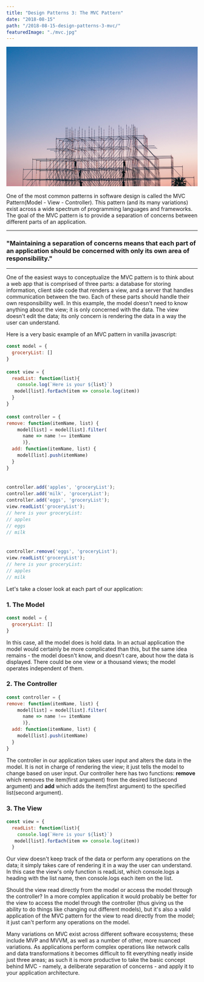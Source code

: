 ```yaml
---
title: "Design Patterns 3: The MVC Pattern"
date: "2018-08-15"
path: "/2018-08-15-design-patterns-3-mvc/"
featuredImage: "./mvc.jpg"
---
```

![Learning](./mvc.jpg)

One of the most common patterns in software design is called the MVC Pattern(Model - View - Controller). This pattern (and its many variations) exist across a wide spectrum of programming languages and frameworks.
The goal of the MVC pattern is to provide a separation of concerns between different parts of an application.

***
### "Maintaining a separation of concerns means that each part of an application should be concerned with only its own area of responsibility."
***

One of the easiest ways to conceptualize the MVC pattern is to think about a web app that is comprised of three parts: a database for storing information, client side code that renders a view, and a server that handles communication between the two. Each of these parts should handle their own responsibility well. In this example, the model doesn't need to know anything about the view; it is only concerned with the data. The view doesn't edit the data; its only concern is rendering the data in a way the user can understand.

Here is a very basic example of an MVC pattern in vanilla javascript:
```js
const model = {
  groceryList: []
}

const view = {
  readList: function(list){
    console.log(`Here is your ${list}`)
   model[list].forEach(item => console.log(item))
  }
}

const controller = {
remove: function(itemName, list) {
    model[list] = model[list].filter(
      name => name !== itemName
      )},
  add: function(itemName, list) {
    model[list].push(itemName)
  }
}


controller.add('apples', 'groceryList');
controller.add('milk', 'groceryList');
controller.add('eggs', 'groceryList');
view.readList('groceryList'); 
// here is your groceryList:
// apples
// eggs
// milk


controller.remove('eggs', 'groceryList');
view.readList('groceryList');
// here is your groceryList:
// apples
// milk

```


Let's take a closer look at each part of our application:

### 1. The Model
```js
const model = {
  groceryList: []
}
```
In this case, all the model does is hold data. In an actual application the model would certainly be more complicated than this, but the same idea remains - the model doesn't know, and doesn't care, about how the data is displayed. There could be one view or a thousand views; the model operates independent of them.


### 2. The Controller
```js
const controller = {
remove: function(itemName, list) {
    model[list] = model[list].filter(
      name => name !== itemName
      )},
  add: function(itemName, list) {
    model[list].push(itemName)
  }
}
```

The controller in our application takes user input and alters the data in the model. It is not in charge of rendering the view; it just tells the model to change based on user input. Our controller here has two functions: **remove** which removes the item(first argument) from the desired list(second argument) and **add** which adds the item(first argument) to the specified list(second argument).


### 3. The View
```js
const view = {
  readList: function(list){
    console.log(`Here is your ${list}`)
   model[list].forEach(item => console.log(item))
  }
```
Our view doesn't keep track of the data or perform any operations on the data; it simply takes care of rendering it in a way the user can understand. In this case the view's only function is readList, which console.logs a heading with the list name, then console.logs each item on the list.

Should the view read directly from the model or access the model through the controller? In a more complex application it would probably be better for the view to access the model through the controller (thus giving us the ability to do things like changing out different models), but it's also a valid application of the MVC pattern for the view to read directly from the model; it just can't perform any operations on the model.

Many variations on MVC exist across different software ecosystems; these include MVP and MVVM, as well as a number of other, more nuanced variations. As applications perform complex operations like network calls and data transformations it becomes difficult to fit everything neatly inside just three areas; as such it is more productive to take the basic concept behind MVC - namely, a deliberate separation of concerns - and apply it to your application architecture.
